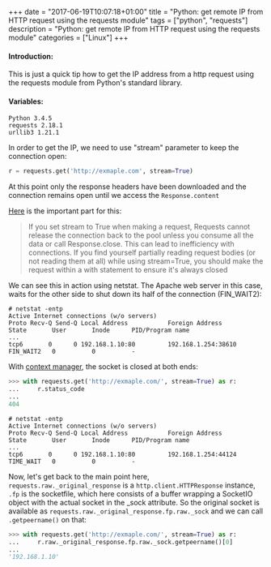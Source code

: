 +++
date = "2017-06-19T10:07:18+01:00"
title = "Python: get remote IP from HTTP request using the requests module"
tags = ["python", "requests"]
description = "Python: get remote IP from HTTP request using the requests module"
categories = ["Linux"]
+++

#### Introduction:

This is just a quick tip how to get the IP address from a http request using the requests module from Python's standard library.

#### Variables:

```
Python 3.4.5
requests 2.18.1
urllib3 1.21.1
```

In order to get the IP, we need to use "stream" parameter to keep the connection open:

```python
r = requests.get('http://exmaple.com', stream=True)
```

At this point only the response headers have been downloaded and the connection remains open until we access the `Response.content`

[Here](https://requests.readthedocs.io/en/master/user/advanced/#body-content-workflow "Requests") is the important part for this:

> If you set stream to True when making a request, Requests cannot release the connection back to the pool unless you consume all the data or call Response.close. This can lead to inefficiency with connections. If you find yourself partially reading request bodies (or not reading them at all) while using stream=True, you should make the request within a with statement to ensure it's always closed

We can see this in action using netstat. The Apache web server in this case, waits for the other side to shut down its half of the connection (FIN_WAIT2):

```sh-session
# netstat -entp
Active Internet connections (w/o servers)
Proto Recv-Q Send-Q Local Address           Foreign Address         State       User       Inode      PID/Program name    
...
tcp6       0      0 192.168.1.10:80         192.168.1.254:38610     FIN_WAIT2   0          0          -
```

With [context manager](https://docs.python.org/3/reference/datamodel.html#context-managers "context manager"), the socket is closed at both ends:

```python
>>> with requests.get('http://exmaple.com/', stream=True) as r:
...     r.status_code
... 
404
```

```sh-session
# netstat -entp
Active Internet connections (w/o servers)
Proto Recv-Q Send-Q Local Address           Foreign Address         State       User       Inode      PID/Program name    
...          
tcp6       0      0 192.168.1.10:80         192.168.1.254:44124     TIME_WAIT   0          0          -
```

Now, let's get back to the main point here, `requests.raw._original_response` is a `http.client.HTTPResponse` instance, `.fp` is the socketfile, which here consists of a buffer wrapping a SocketIO object with the actual socket in the _sock attribute. So the original socket is available as `requests.raw._original_response.fp.raw._sock` and we can call `.getpeername()` on that:

```python
>>> with requests.get('http://exmaple.com/', stream=True) as r:
...     r.raw._original_response.fp.raw._sock.getpeername()[0]
... 
'192.168.1.10'
```
